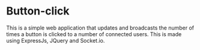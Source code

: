 # Button-click
This is a simple web application that updates and broadcasts the number of times a button is clicked to a number of connected users. This is made using ExpressJs, JQuery and Socket.io.
